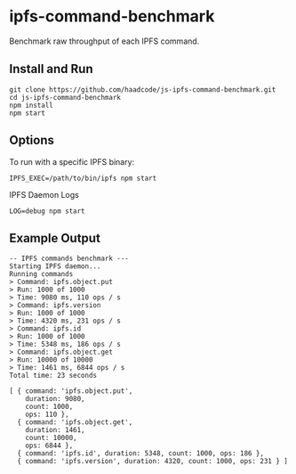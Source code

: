 # ipfs-command-benchmark

Benchmark raw throughput of each IPFS command.

## Install and Run

```
git clone https://github.com/haadcode/js-ipfs-command-benchmark.git
cd js-ipfs-command-benchmark
npm install
npm start
```

## Options
To run with a specific IPFS binary:

```
IPFS_EXEC=/path/to/bin/ipfs npm start
```

IPFS Daemon Logs
```
LOG=debug npm start
```

## Example Output
```
-- IPFS commands benchmark ---
Starting IPFS daemon...
Running commands
> Command: ipfs.object.put
> Run: 1000 of 1000
> Time: 9080 ms, 110 ops / s
> Command: ipfs.version
> Run: 1000 of 1000
> Time: 4320 ms, 231 ops / s
> Command: ipfs.id
> Run: 1000 of 1000
> Time: 5348 ms, 186 ops / s
> Command: ipfs.object.get
> Run: 10000 of 10000
> Time: 1461 ms, 6844 ops / s
Total time: 23 seconds

[ { command: 'ipfs.object.put',
    duration: 9080,
    count: 1000,
    ops: 110 },
  { command: 'ipfs.object.get',
    duration: 1461,
    count: 10000,
    ops: 6844 },
  { command: 'ipfs.id', duration: 5348, count: 1000, ops: 186 },
  { command: 'ipfs.version', duration: 4320, count: 1000, ops: 231 } ]
```
